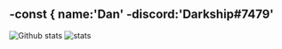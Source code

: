 -const { name:'Dan' 
-discord:'Darkship#7479'
-




![Github stats](https://github-readme-stats.vercel.app/api?username=Darkship&theme=react&show_icons=true&count_private=true)
![stats](https://github-readme-stats.vercel.app/api/top-langs/?username=Darkship&theme=react)
